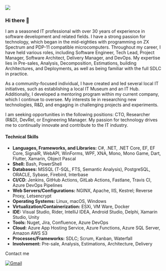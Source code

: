 ![](https://komarev.com/ghpvc/?username=semack)

### Hi there 👋      

<!--
**semack/semack** is a ✨ _special_ ✨ repository because its `README.md` (this file) appears on your GitHub profile.

Here are some ideas to get you started:

- 🔭 I’m currently working on ...
- 🌱 I’m currently learning ...
- 👯 I’m looking to collaborate on ...
- 🤔 I’m looking for help with ...
- 💬 Ask me about ...
- 📫 How to reach me: ...
- 😄 Pronouns: ...
- ⚡ Fun fact: ...
-->

I am a seasoned IT professional with over 30 years of experience in software development and related fields. I have a strong passion for technology, which began in the mid-eighties with programming on ZX Spectrum and PDP-11 compatible microcomputers. Throughout my career, I have held various roles, including Software Engineer, Tech Lead, Project Manager, Software Architect, Delivery Manager, and DevOps. My expertise lies in Pre-sales, Analysis, Decomposition, Estimations, building Architectures, and Deployments, as well as being familiar with the full SDLC in practice.

As a community-focused individual, I have created and led several local IT initiatives, such as establishing a local IT Museum and an IT Hub. Additionally, I developed a mentoring program within my current company, which I continue to oversee. My interests lie in researching new technologies, R&D, and engaging in challenging projects and experiments.

I am seeking opportunities in the following positions: CTO, Researcher (R&D), DevRel, or Engineering Manager. My passion for technology drives me to continually innovate and contribute to the IT industry.

#### Technical Skills

- **Languages, Frameworks, and Libraries:** C#, .NET, .NET Core, EF, EF Core, SignalR, WebAPI, WinForms, WPF, XNA, Mono, Mono Game, Dart, Flutter, Xamarin, Object Pascal
- **Shell:** Bash, PowerShell
- **Databases:** MSSQL (T-SQL, FTS, Semantic Analysis), PostgreSQL, ORACLE, Sybase, Firebird, Interbase
- **CI/CD**: Jenkins, GitHub Actions, GitLab Actions, Fastlane, Travis CI, Azure DevOps Pipelines
- **Web Servers/Configurations:** NGINX, Apache, IIS, Kestrel; Reverse Proxy, Letsencrypt
- **Operating Systems:** Linux, macOS, Windows
- **Virtualization/Containerization:** ESXi, VM Ware, Docker
- **IDE:** Visual Studio, Rider, IntelliJ IDEA, Android Studio, Delphi, Xamarin Studio, Unity
- **Tools:** Nuget, Jira, Confluence, Azure DevOps
- **Cloud:** Azure App Hosting Service, Azure Functions, Azure SQL Server, Amazon AWS S3
- **Processes/Frameworks:** SDLC; Scrum, Kanban, Waterfall
- **Involvement:** Pre-sale, Analysis, Estimations, Architecture, Delivery

Contact me

[![Gmail](https://img.shields.io/badge/Gmail-D14836?style=for-the-badge&logo=gmail&logoColor=white)](mailto:semack@gmail.com)
